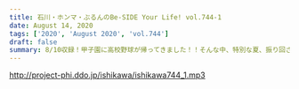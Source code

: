 ```yaml
---
title: 石川・ホンマ・ぶるんのBe-SIDE Your Life! vol.744-1
date: August 14, 2020
tags: ['2020', 'August 2020', 'vol.744']
draft: false
summary: 8/10収録！甲子園に高校野球が帰ってきました！！そんな中、特別な夏、振り回されますね･･･
---
```


http://project-phi.ddo.jp/ishikawa/ishikawa744_1.mp3